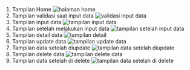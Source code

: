 1. Tampilan Home
   ![halaman home](https://github.com/user-attachments/assets/f8155914-60ba-4f1b-9093-ed88b7bb9a19)
2. Tampilan validasi saat input data
   ![validasi input data](https://github.com/user-attachments/assets/b91609f8-ac77-406a-bcb3-169febba6abd)
3. Tampilan input data
   ![tampilan input data](https://github.com/user-attachments/assets/5353652a-5c29-4c63-9498-2af4ff7c7362)
4. Tampilan setelah melakukan input data
   ![tampilan setelah input data](https://github.com/user-attachments/assets/51291b9b-6c61-44e3-bc1b-8c6b9b40af94)
5. Tampilan detail data
   ![tampilan detail](https://github.com/user-attachments/assets/afd356c5-b336-4586-a1de-0f0ea21b0758)
6. Tampilan update data
   ![tampilan update data](https://github.com/user-attachments/assets/399b1690-5ff4-464d-901c-3f29729f7a84)
7. Tampilan data setelah diupdate
   ![tampilan data setelah diupdate](https://github.com/user-attachments/assets/ce03ff9b-d0cc-4537-8339-36aa2813b665)
8. Tampilan delete data
   ![tampilan delete data](https://github.com/user-attachments/assets/c0a6e891-db60-43ac-aa2a-4e5eabdc6765)
9. Tampilan data setelah di delete
    ![tampilan data setelah di delete](https://github.com/user-attachments/assets/8bfe930f-17d3-45a7-b776-03249a790abb)
